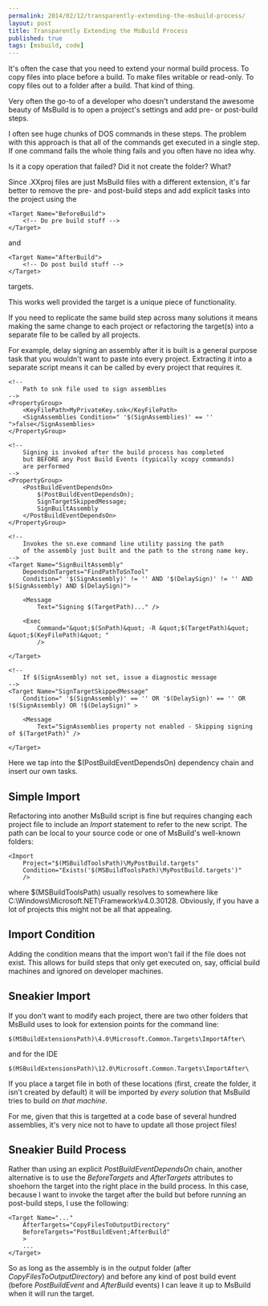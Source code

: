 ```yaml
---
permalink: 2014/02/12/transparently-extending-the-msbuild-process/
layout: post
title: Transparently Extending the MsBuild Process
published: true
tags: [msbuild, code]
---
```


It's often the case that you need to extend your normal build process. To copy
files into place before a build. To make files writable or read-only. To
copy files out to a folder after a build. That kind of thing.

Very often the go-to of a developer who doesn't understand the awesome beauty
of MsBuild is to open a project's settings and add pre- or post-build steps.

I often see huge chunks of DOS commands in these steps. The problem with
this approach is that all of the commands get executed in a single step. If
one command fails the whole thing fails and you often have no idea why.

Is it a copy operation that failed? Did it not create the folder? What?

Since .XXproj files are just MsBuild files with a different extension, it's
far better to remove the pre- and post-build steps and add explicit tasks into
the project using the

    <Target Name="BeforeBuild">
    	<!-- Do pre build stuff -->
    </Target>

and

    <Target Name="AfterBuild">
    	<!-- Do post build stuff -->
    </Target>

targets.

This works well provided the target is a unique piece of functionality.

If you need to replicate the same build step across many solutions it means
making the same change to each project or refactoring the target(s) into a
separate file to be called by all projects.

For example, delay signing an assembly after it is built is a general purpose
task that you wouldn't want to paste into every project. Extracting it into
a separate script means it can be called by every project that requires it.

<Project xmlns="http://schemas.microsoft.com/developer/msbuild/2003">
		
	<!-- 
		Path to snk file used to sign assemblies 
	-->
	<PropertyGroup>
		<KeyFilePath>MyPrivateKey.snk</KeyFilePath>
		<SignAssemblies Condition=" '$(SignAssemblies)' == '' ">false</SignAssemblies>
	</PropertyGroup>
		
	<!-- 
		Signing is invoked after the build process has completed 
		but BEFORE any Post Build Events (typically xcopy commands)
		are performed
	-->	
	<PropertyGroup>
		<PostBuildEventDependsOn>
			$(PostBuildEventDependsOn);
			SignTargetSkippedMessage;
			SignBuiltAssembly
		</PostBuildEventDependsOn>
	</PropertyGroup>
	
	<!-- 
		Invokes the sn.exe command line utility passing the path 
		of the assembly just built and the path to the strong name key.
	-->
	<Target Name="SignBuiltAssembly" 
		DependsOnTargets="FindPathToSnTool" 
		Condition=" '$(SignAssembly)' != '' AND '$(DelaySign)' != '' AND $(SignAssembly) AND $(DelaySign)"> 
	
		<Message 
			Text="Signing $(TargetPath)..." />
			
		<Exec 
			Command="&quot;$(SnPath)&quot; -R &quot;$(TargetPath)&quot; &quot;$(KeyFilePath)&quot; " 
			/>
	
	</Target>
	
	<!-- 
		If $(SignAssembly) not set, issue a diagnostic message 
	-->
	<Target Name="SignTargetSkippedMessage" 
		Condition=" '$(SignAssembly)' == '' OR '$(DelaySign)' == '' OR !$(SignAssembly) OR !$(DelaySign)" >
		
		<Message 
			Text="SignAssemblies property not enabled - Skipping signing of $(TargetPath)" />
			
	</Target>
</Project>

Here we tap into the $(PostBuildEventDependsOn) dependency chain and insert our
own tasks.

## Simple Import

Refactoring into another MsBuild script is fine but requires changing each
project file to include an _Import_ statement to refer to the new script. The path
can be local to your source code or one of MsBuild's well-known folders:

    <Import
    	Project="$(MSBuildToolsPath)\MyPostBuild.targets"
    	Condition="Exists('$(MSBuildToolsPath)\MyPostBuild.targets')"
    	/>

where $(MSBuildToolsPath) usually resolves to somewhere like C:\Windows\Microsoft.NET\Framework\v4.0.30128.
Obviously, if you have a lot of projects this might not be all that appealing.

## Import Condition

Adding the condition means that the import won't fail if the file does not exist.
This allows for build steps that only get executed on, say, official build
machines and ignored on developer machines.

## Sneakier Import

If you don't want to modify each project, there are two other folders that MsBuild
uses to look for extension points for the command line:

    $(MSBuildExtensionsPath)\4.0\Microsoft.Common.Targets\ImportAfter\

and for the IDE

    $(MSBuildExtensionsPath)\12.0\Microsoft.Common.Targets\ImportAfter\

If you place a target file in both of these locations (first, create the folder,
it isn't created by default) it will be imported by _every solution_ that
MsBuild tries to build _on that machine_.

For me, given that this is targetted at a code base of several hundred assemblies, it's
very nice not to have to update all those project files!

## Sneakier Build Process

Rather than using an explicit _PostBuildEventDependsOn_ chain, another alternative
is to use the _BeforeTargets_ and _AfterTargets_ attributes to shoehorn the
target into the right place in the build process. In this case, because I want to
invoke the target after the build but before running an post-build steps, I
use the following:

    <Target Name="..."
    	AfterTargets="CopyFilesToOutputDirectory"
    	BeforeTargets="PostBuildEvent;AfterBuild"
    	>
    	...
    </Target>

So as long as the assembly is in the output folder (after _CopyFilesToOutputDirectory_)
and before any kind of post build event (before _PostBuildEvent_ and _AfterBuild_ events) I
can leave it up to MsBuild when it will run the target.
